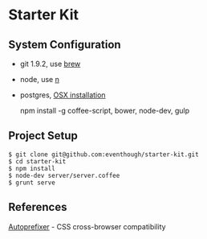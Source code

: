 # Starter Kit

## System Configuration

- git 1.9.2, use [brew](http://brew.sh/)
- node, use [n](https://github.com/visionmedia/n)
- postgres, [OSX installation](http://www.moncefbelyamani.com/how-to-install-postgresql-on-a-mac-with-homebrew-and-lunchy/)

    npm install -g coffee-script, bower, node-dev, gulp

## Project Setup

    $ git clone git@github.com:eventhough/starter-kit.git
    $ cd starter-kit
    $ npm install
    $ node-dev server/server.coffee
    $ grunt serve

## References

[Autoprefixer](https://github.com/ai/autoprefixer) - CSS cross-browser compatibility
